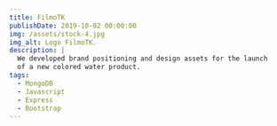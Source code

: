 ```yaml
---
title: FilmoTK
publishDate: 2019-10-02 00:00:00
img: /assets/stock-4.jpg
img_alt: Logo FilmoTK.
description: |
  We developed brand positioning and design assets for the launch
  of a new colored water product.
tags:
  - MongoDB
  - Javascript
  - Express
  - Bootstrap
---
```

